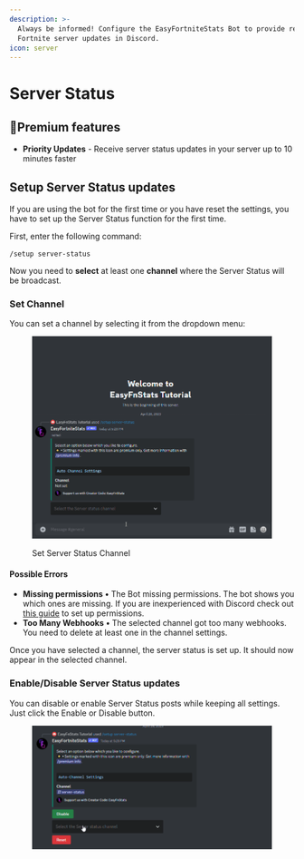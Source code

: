```yaml
---
description: >-
  Always be informed! Configure the EasyFortniteStats Bot to provide real-time
  Fortnite server updates in Discord.
icon: server
---
```


# Server Status

## 🔸Premium features

* **Priority Updates** - Receive server status updates in your server up to 10 minutes faster

## Setup Server Status updates

If you are using the bot for the first time or you have reset the settings, you have to set up the Server Status function for the first time.

First, enter the following command:

```
/setup server-status
```

Now you need to **select** at least one **channel** where the Server Status will be broadcast.&#x20;

### Set Channel

You can set a channel by selecting it from the dropdown menu:

<figure><img src="../.gitbook/assets/DiscordPTB_PxqHnXVIIb.gif" alt=""><figcaption><p>Set Server Status Channel</p></figcaption></figure>

#### Possible Errors

* **Missing permissions** **•** The Bot missing permissions. The bot shows you which ones are missing. If you are inexperienced with Discord check out [this guide](https://support.discord.com/hc/en-us/articles/206029707-How-do-I-set-up-Permissions-) to set up permissions.
* **Too Many Webhooks** **•** The selected channel got too many webhooks. You need to delete at least one in the channel settings.

Once you have selected a channel, the server status is set up. It should now appear in the selected channel.

### Enable/Disable Server Status updates

You can disable or enable Server Status posts while keeping all settings. Just click the Enable or Disable button.

<figure><img src="../.gitbook/assets/DiscordPTB_xyQgZ91pSK.gif" alt=""><figcaption></figcaption></figure>
